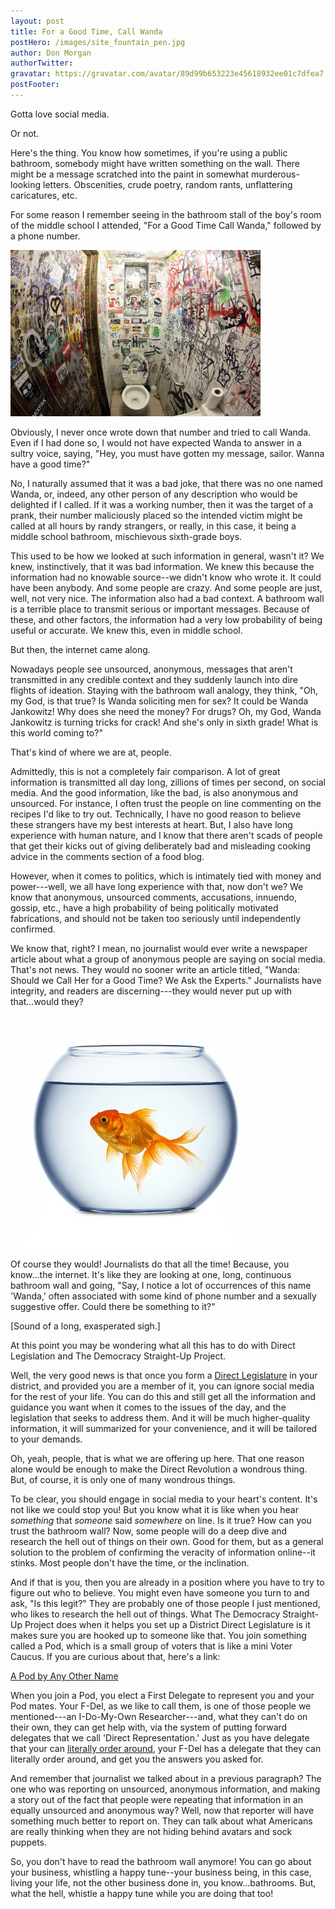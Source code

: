 ```yaml
---
layout: post
title: For a Good Time, Call Wanda
postHero: /images/site_fountain_pen.jpg
author: Don Morgan
authorTwitter:
gravatar: https://gravatar.com/avatar/89d99b653223e45618932ee01c7dfea7
postFooter:
---
```

Gotta love social media.

Or not.  

Here's the thing. You know how sometimes, if you're using a public bathroom, somebody might have written
something on the wall. There might be a message scratched into the paint in somewhat murderous-looking
letters.  Obscenities, crude poetry, random rants, unflattering caricatures, etc.

For some reason I remember seeing in the bathroom stall of the boy's room of the middle school I attended,
"For a Good Time Call Wanda," followed by a phone number.

<img class="pull-left" style="max-width: 400px; height: auto;" src="/images/bathroom_wall.jpeg" alt="Photo of public commode with seat up in narrow bathroom with densely graffitied walls, shot with fish-eye lens.">

Obviously, I never once wrote down that number and tried to call Wanda. Even if I had
done so, I would not have expected Wanda to answer in a sultry voice, saying, "Hey, you
must have gotten my message, sailor. Wanna have a good time?"  

No, I naturally assumed that it was a bad joke, that there was no one named Wanda, or, indeed, any other person of any description who would be delighted if I called. If it was a working number, then it was the target
of a prank, their number maliciously placed so the intended victim might be called at all hours by randy strangers,
or really, in this case, it being a middle school bathroom, mischievous sixth-grade boys.

This used to be how we looked at such information in general, wasn't it? We knew, instinctively,
that it was bad information.  We knew this because the information had no knowable source--we
didn't know who wrote it. It could have been anybody. And some people are crazy. And some people
are just, well, not very nice. The information also had a bad
context.  A bathroom wall is a terrible place to transmit serious or important messages. Because of
these, and other factors, the information had a very low probability of being useful or accurate. We knew this, even in
middle school.

But then, the internet came along.  

Nowadays people see unsourced, anonymous, messages that aren't transmitted in any credible context
and they suddenly launch into dire flights of ideation. Staying with the bathroom wall analogy, they
think, "Oh, my God, is that true? Is Wanda soliciting men for sex? It could be Wanda Jankowitz! Why does
she need the money? For drugs?  Oh, my God, Wanda Jankowitz is turning tricks for crack! And she's only
in sixth grade! What is this world coming to?"

That's kind of where we are at, people.

Admittedly, this is not a completely fair comparison.  A lot of great information is transmitted
all day long, zillions of times per second, on social media.  And the good information, like the bad, is also anonymous and unsourced. For instance, I often trust the people on line commenting on the recipes I'd like to try out. Technically, I have no good reason to believe these strangers have my best interests at heart.  But, I also have long experience with human
nature, and I know that there aren't scads of people that get their kicks out of giving deliberately bad
and misleading cooking advice in the comments section of a food blog.  

However, when it comes to politics, which is intimately tied with money and power---well, we all have
long experience with that, now don't we?  We know that anonymous, unsourced comments, accusations,
innuendo, gossip, etc., have a high probability of being politically motivated fabrications, and should not be taken
too seriously until independently confirmed.  

We know that, right?  I mean, no journalist would ever write a newspaper article about what
a group of anonymous people are saying on social media.  That's not news. They would no sooner write an
article titled, "Wanda: Should we Call Her for a Good Time? We Ask the Experts."  Journalists have integrity, and readers
are discerning---they would never put up with that...would they?  

<img class="pull-right" style="max-width: 400px; height: auto;" src="/images/goldfish.jpeg" alt="Photo goldfish in a fishbowl">

Of course they would!  Journalists do that all the time! Because, you know...the internet. It's like they are looking at
one, long, continuous bathroom wall and going, "Say, I notice a lot of occurrences of this name 'Wanda,' often
associated with some kind of phone number and a sexually suggestive offer. Could there be something to it?"

[Sound of a long, exasperated sigh.]

At this point you may be wondering what all this has to do with Direct Legislation and The Democracy Straight-Up Project.

Well, the very good news is that once you form a <a href="http://democracystraightup.org">Direct Legislature</a> in your district, and provided you are a member of it, you can ignore social media for the rest of your life. You can do this and still get all the information and guidance you want when it comes to the issues of the day, and the legislation that seeks to address them. And it will be much higher-quality information, it will summarized for your convenience, and it will be tailored to your demands.

Oh, yeah, people, that is what we are offering up here. That one reason alone would be enough to make the Direct Revolution a wondrous thing. But, of course, it is only one of many wondrous things.

To be clear, you should engage in social media to your heart's content. It's not like we could stop you! But you know what it is like when you hear <em>something</em> that <em>someone</em> said <em>somewhere</em> on line.  Is it true? How can you trust the bathroom wall?  Now, some people will do a deep dive and research the hell out of things on their own.  Good for them, but as a general solution to the problem of confirming the veracity of information online--it stinks. Most people don't have the time, or the inclination.  

And if that is you, then you are already in a position where you have to try to figure out who to believe. You might even have someone you turn to and ask, "Is this legit?"  They are probably one of those people I just mentioned, who likes to research the hell out of things. What The Democracy Straight-Up Project does when it helps you set up a District Direct Legislature is it makes sure you are hooked up to someone like that.  You join something called a Pod, which is a small group of voters that is like a mini Voter Caucus. If you are curious about that, here's a link:

<a href="/gallery/static/what-is-a-pod.html">A Pod by Any Other Name</a>

When you join a Pod, you elect a First Delegate to represent you and your Pod mates. Your F-Del, as we like to call them, is one of those people we mentioned---an I-Do-My-Own Researcher---and, what they can't do on their own, they can get help with, via the system of putting forward delegates that we call 'Direct Representation.' Just as you have delegate that your can <a href="/gallery/static/voters-give-orders.html">literally order around</a>, your F-Del has a delegate that they can literally order around, and get you the answers you asked for.

And remember that journalist we talked about in a previous paragraph? The one who was reporting on unsourced, anonymous information, and making a story out of the fact that people were repeating that information in an equally unsourced and anonymous way?  Well, now that reporter will have something much better to report on. They can talk about what Americans are really thinking when they are not hiding behind avatars and sock puppets.  

So, you don't have to read the bathroom wall anymore! You can go about your business, whistling a happy tune--your business being, in this case, living your life, not the other business done in, you know...bathrooms. But, what the hell, whistle a happy tune while you are doing that too!
